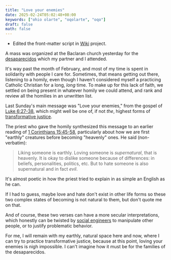 ```yaml
---
title: "Love your enemies"
date: 2025-02-24T05:02:48+08:00
keywords: ["ohio olarte", "oqolarte", "oqo"]
draft: false
math: false
---
```


- Edited the front-matter script in [Wiki](/wiki-meta) project.

A mass was organized at the Baclaran church yesterday for the
[desaparecidos](/216) which my partner and I attended.

It's way past the month of February, and most of my time is spent in
solidarity with people I care for. Sometimes, that means getting out
there, listening to a homily, even though I haven't considered myself a
practicing Catholic Christian for a long, *long* time. To make up for
this lack of faith, we settled on being present in whatever homily we could
attend, and rank and review all the homilies in an unwritten list.

Last Sunday's main message was "Love your enemies," from the gospel of
[Luke 6:27-38](https://www.biblegateway.com/passage/?search=Luke%206%3A27-38&version=NIV),
which might well be one of, if not *the*, highest forms of
[transformative justice](/transformative-justice).

The priest who gave the homily synthesized this message to an earlier
reading of [1 Corinthians 15:45-58](https://www.bible.com/bible/116/1CO.15.45-58), particularly
about how we are first "earthly" creatures before becoming "heavenly"
ones. He said (non-verbatim):

>  Liking someone is earthly. Loving someone is *supernatural*, that is
>  heavenly. It is okay to dislike someone because of differences: in
>  beliefs, personalities, politics, etc. But to hate someone is also
>  supernatural and in fact *evil*.

It's almost poetic in how the priest tried to explain in as simple an
English as he can.

If I had to guess, maybe love and hate don't exist in other life forms
so these two complex states of becoming is not natural to them, but
don't quote me on that.

And of course, these two verses can have a more secular interpretations,
which honestly can be twisted by [social engineers](/social-engineering) to manipulate other people, or to justify problematic behavior.

For me, I will remain with my earthly, natural space here and now, where
I can try to practice transformative justice, because at this point,
loving your enemies is nigh impossible. I can't imagine how it must be
for the families of the desaparecidos.
